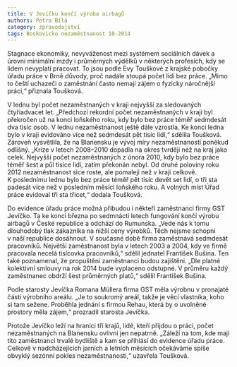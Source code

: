 ```yaml
---
title: V Jevíčku končí výroba airbagů
authors: Petra Bílá
category: zpravodajství
tags: Boskovicko nezaměstnanost 10-2014
---
```


Stagnace ekonomiky, nevyváženost mezi systémem sociálních dávek a úrovní minimální mzdy i průměrných výdělků v některých profesích, kdy se lidem nevyplatí pracovat. To jsou podle Evy Touškové z krajské pobočky úřadu práce v Brně důvody, proč nadále stoupá počet lidí bez práce. „Mimo to čeští uchazeči o zaměstnání často nemají zájem o fyzicky náročnější práci,“ přiznala Toušková.

V lednu byl počet nezaměstnaných v kraji nejvyšší za sledovaných čtyřiadvacet let. „Předchozí rekordní počet nezaměstnaných v kraji byl překročen už na konci loňského roku, kdy bylo bez práce téměř sedmdesát dva tisíc osob. V lednu nezaměstnanost ještě dále vzrostla. Ke konci ledna bylo v kraji evidováno více než sedmdesát pět tisíc lidí,“ sdělila Toušková. Zároveň vysvětlila, že na Blanensku je vývoj míry nezaměstnanosti poněkud odlišný. „Krize v letech 2008–2010 dopadla na okres tvrději než na kraj jako celek. Nejvyšší počet nezaměstnaných z února 2010, kdy bylo bez práce téměř šest a půl tisíce lidí, zatím překonán nebyl. Od druhé poloviny roku 2012 nezaměstnanost sice roste, ale pomaleji než v kraji celkově. K poslednímu lednu bylo bez práce téměř pět tisíc devět set lidí, o tři sta padesát více než v posledním měsíci loňského roku. A volných míst Úřad práce evidoval tři sta třicet,“ dodala Toušková.

Do evidence úřadu práce možná přibudou i někteří zaměstnanci firmy GST Jevíčko. Ta ke konci března po sedmnácti letech fungování končí výrobu airbagů v České republice a odchází do Rumunska. „Vede nás k tomu dlouhodobý tlak zákazníka na nižší ceny výrobků. Těch nejsme schopni v naší republice dosáhnout. V současné době firma zaměstnává sedmdesát pracovníků. Největší zaměstnanost byla v letech 2003 a 2004, kdy ve firmě pracovala necelá tisícovka pracovníků,“ sdělil jednatel František Bušina. Ten také poznamenal, že propuštění zaměstnanci budou zajištěni. „Dle platné kolektivní smlouvy na rok 2014 bude vyplaceno odstupné. V průměru každý zaměstnanec obdrží šest průměrných platů,“ sdělil František Bušina.

Podle starosty Jevíčka Romana Müllera firma GST měla výrobnu v pronajaté části výrobního areálu. „Je to soukromý areál, takže je věcí vlastníka, koho si tam sežene. Proběhla jednání s firmou Rehau, která by o uvolněné prostory měla zájem,“ prozradil starosta Jevíčka.

Protože Jevíčko leží na hranici tří krajů, lidé, kteří přijdou o práci, počet nezaměstnaných na Blanensku ovlivní jen nepatrně. „Záleží na tom, kde mají tito zaměstnanci trvalé bydliště a kam se přihlásí do evidence úřadu práce. Celkově v nadcházejících jarních a letních měsících očekáváme spíše obvyklý sezónní pokles nezaměstnanosti,“ uzavřela Toušková.